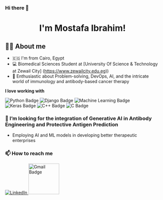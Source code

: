 ### Hi there 👋

<!--
**Mostafa-Saad003/Mostafa-Saad003** is a ✨ _special_ ✨ repository because its `README.md` (this file) appears on your GitHub profile.

Here are some ideas to get you started:

- 🔭 I’m currently working on ...
- 🌱 I’m currently learning ...
- 👯 I’m looking to collaborate on ...
- 🤔 I’m looking for help with ...
- 💬 Ask me about ...
- 📫 How to reach me: ...
- 😄 Pronouns: ...
- ⚡ Fun fact: ...
-->
<div align="center">

  # I'm Mostafa Ibrahim!
  
</div>

## 👨‍💻 About me
- 🇪🇬 I'm from Cairo, Egypt
- 💻 Biomedical Sciences Student at [University Of Science & Technology at Zewail City] (https://www.zewailcity.edu.eg))
- 🚀 Enthusiastic about Problem-solving, DevOps, AI, and the intricate world of immunology and antibody-based cancer therapy


**I love working with**

<div display="flex">
  <img src="https://img.shields.io/badge/python-%233776AB.svg?style=for-the-badge&logo=python&logoColor=white" alt="Python Badge">
  <img src="https://img.shields.io/badge/Django-%23092E20?style=for-the-badge&logo=django&logoColor=white" alt="Django Badge">
  <img src="https://img.shields.io/badge/Machine%20Learning-%233776AB?style=for-the-badge" alt="Machine Learning Badge">
  <img src="https://img.shields.io/badge/Keras-%23D00000?style=for-the-badge&logo=keras&logoColor=white" alt="Keras Badge">
  <img src="https://img.shields.io/badge/C++-%2300599C.svg?style=for-the-badge&logo=c%2B%2B&logoColor=white" alt="C++ Badge">
  <img src="https://img.shields.io/badge/C-%2300599C?style=for-the-badge&logo=c&logoColor=white" alt="C Badge">
</div>

### 🤗 I’m looking for the integration of Generative AI in Antibody Engineering and Protective Antigen Prediction

- Employing AI and ML models in developing better therapeutic enterprises

### 📫 How to reach me

<div display="flex">
  <a href="https://www.linkedin.com/in/mostafa-ibrahim-4666811a7/">
    <img src="https://img.shields.io/badge/linkedin-%230077B5.svg?style=for-the-badge&logo=linkedin&logoColor=white" alt="LinkedIn"/>
  </a>   
  <a href="mailto:s-mostafa.ibrahim@zewailcity.edu.eg">
    <img src="https://img.shields.io/badge/-Gmail-c14438?style=flat-square&logo=gmail&logoColor=white" alt="Gmail Badge" width="100">
  </a>

  
</div>
